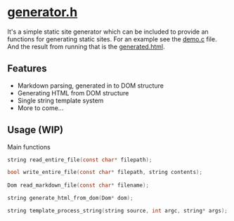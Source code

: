 # [generator.h](https://github.com/Aleman778/website_generator/blob/main/generator.h)
                
It's a simple static site generator which can be included to provide an functions for generating static sites. For an example see the [demo.c](https://github.com/Aleman778/website_generator/blob/main/demo.c) file. And the result
from running that is the [generated.html](https://github.com/Aleman778/website_generator/blob/main/generated.html).

## Features
- Markdown parsing, generated in to DOM structure
- Generating HTML from DOM structure
- Single string template system
- More to come...

## Usage (WIP)
Main functions
```C
string read_entire_file(const char* filepath);

bool write_entire_file(const char* filepath, string contents);
    
Dom read_markdown_file(const char* filename);

string generate_html_from_dom(Dom* dom);

string template_process_string(string source, int argc, string* args);
```
  
